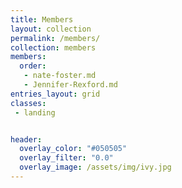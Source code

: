 ```yaml
---
title: Members
layout: collection
permalink: /members/
collection: members
members:
  order:
   - nate-foster.md
   - Jennifer-Rexford.md
entries_layout: grid
classes:
 - landing


header:
  overlay_color: "#050505"
  overlay_filter: "0.0"
  overlay_image: /assets/img/ivy.jpg
---
```


